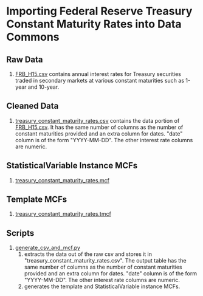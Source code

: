 # Importing Federal Reserve Treasury Constant Maturity Rates into Data Commons

## Raw Data
1. [FRB_H15.csv](FRB_H15.csv) contains annual interest rates for Treasury
   securities traded in secondary markets at various constant maturities such
   as 1-year and 10-year.

## Cleaned Data
1. [treasury_constant_maturity_rates.csv](treasury_constant_maturity_rates.csv)
   contains the data portion of [FRB_H15.csv](FRB_H15.csv). It has the same
   number of columns as the number of constant maturities provided and an extra
   column for dates. "date" column is of the form "YYYY-MM-DD". The other
   interest rate columns are numeric.

## StatisticalVariable Instance MCFs
1. [treasury_constant_maturity_rates.mcf](treasury_constant_maturity_rates.mcf)

## Template MCFs
1. [treasury_constant_maturity_rates.tmcf
   ](treasury_constant_maturity_rates.tmcf)

## Scripts
1. [generate_csv_and_mcf.py](generate_csv_and_mcf.py)
   1. extracts the data out of the raw csv and stores it in
      "treasury_constant_maturity_rates.csv".
      The output table has the same number of columns as the number of constant
      maturities provided and an extra column for dates. "date" column is of the
      form "YYYY-MM-DD". The other interest rate columns are numeric.
   2. generates the template and StatisticalVariable instance MCFs.
